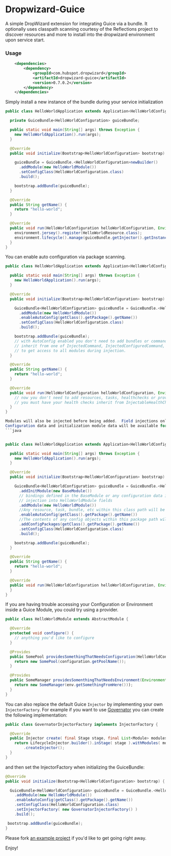 Dropwizard-Guice
================

A simple DropWizard extension for integrating Guice via a bundle. It optionally uses classpath 
scanning courtesy of the Reflections project to discover resources and more to install into 
the dropwizard environment upon service start.

### Usage

```xml
    <dependencies>
        <dependency>
            <groupId>com.hubspot.dropwizard</groupId>
            <artifactId>dropwizard-guice</artifactId>
            <version>0.7.0.2</version>
        </dependency>
    </dependencies>
```

Simply install a new instance of the bundle during your service initialization
```java
public class HelloWorldApplication extends Application<HelloWorldConfiguration> {

  private GuiceBundle<HelloWorldConfiguration> guiceBundle;

  public static void main(String[] args) throws Exception {
    new HelloWorldApplication().run(args);
  }

  @Override
  public void initialize(Bootstrap<HelloWorldConfiguration> bootstrap) {

    guiceBundle = GuiceBundle.<HelloWorldConfiguration>newBuilder()
      .addModule(new HelloWorldModule())
      .setConfigClass(HelloWorldConfiguration.class)
      .build();

    bootstrap.addBundle(guiceBundle);
  }

  @Override
  public String getName() {
    return "hello-world";
  }

  @Override
  public void run(HelloWorldConfiguration helloWorldConfiguration, Environment environment) throws Exception {
    environment.jersey().register(HelloWorldResource.class);
    environment.lifecycle().manage(guiceBundle.getInjector().getInstance(TemplateHealthCheck.class));
  }
}
```

You can enable auto configuration via package scanning.
```java
public class HelloWorldApplication extends Application<HelloWorldConfiguration> {

  public static void main(String[] args) throws Exception {
    new HelloWorldApplication().run(args);
  }

  @Override
  public void initialize(Bootstrap<HelloWorldConfiguration> bootstrap) {

    GuiceBundle<HelloWorldConfiguration> guiceBundle = GuiceBundle.<HelloWorldConfiguration>newBuilder()
      .addModule(new HelloWorldModule())
      .enableAutoConfig(getClass().getPackage().getName())
      .setConfigClass(HelloWorldConfiguration.class)
      .build();

    bootstrap.addBundle(guiceBundle);
    // with AutoConfig enabled you don't need to add bundles or commands explicitly here.
    // inherit from one of InjectedCommand, InjectedConfiguredCommand, or InjectedEnvironmentCommand
    // to get access to all modules during injection.
  }

  @Override
  public String getName() {
    return "hello-world";
  }

  @Override
  public void run(HelloWorldConfiguration helloWorldConfiguration, Environment environment) throws Exception {
    // now you don't need to add resources, tasks, healthchecks or providers
    // you must have your health checks inherit from InjectableHealthCheck in order for them to be injected
  }
}

Modules will also be injected before being added.  Field injections only, constructor based injections will not be available.
Configuration data and initialization module data will be available for injecting into modules.
```java


public class HelloWorldApplication extends Application<HelloWorldConfiguration> {

  public static void main(String[] args) throws Exception {
    new HelloWorldApplication().run(args);
  }

  @Override
  public void initialize(Bootstrap<HelloWorldConfiguration> bootstrap) {

    GuiceBundle<HelloWorldConfiguration> guiceBundle = GuiceBundle.<HelloWorldConfiguration>newBuilder()
      .addInitModule(new BaseModule())
      // bindings defined in the BaseModule or any configuration data is available for
      // injection into HelloWorldModule fields
      .addModule(new HelloWorldModule())
      //Any resource, task, bundle, etc within this class path will be included automatically.
      .enableAutoConfig(getClass().getPackage().getName())
      //The contents of any config objects within this package path will be auto-injected.
      .addConfigPackages(getClass().getPackage().getName())
      .setConfigClass(HelloWorldConfiguration.class)
      .build();

    bootstrap.addBundle(guiceBundle);
  }

  @Override
  public String getName() {
    return "hello-world";
  }

  @Override
  public void run(HelloWorldConfiguration helloWorldConfiguration, Environment environment) throws Exception {
  }
}
```

If you are having trouble accessing your Configuration or Environment inside a Guice Module, you could try using a provider.

```java
public class HelloWorldModule extends AbstractModule {

  @Override
  protected void configure() {
    // anything you'd like to configure
  }

  @Provides
  public SomePool providesSomethingThatNeedsConfiguration(HelloWorldConfiguration configuration) {
    return new SomePool(configuration.getPoolName());
  }

  @Provides
  public SomeManager providesSomenthingThatNeedsEnvironment(Environment env) {
    return new SomeManager(env.getSomethingFromHere()));
  }
}
```

You can also replace the default Guice `Injector` by implementing your own `InjectorFactory`. For example if you want 
to use [Governator](https://github.com/Netflix/governator) you can create the following implementation:

```java
public class GovernatorInjectorFactory implements InjectorFactory {

  @Override
  public Injector create( final Stage stage, final List<Module> modules ) {
    return LifecycleInjector.builder().inStage( stage ).withModules( modules ).build()
        .createInjector();
  }
}
```

and then set the InjectorFactory when initializing the GuiceBundle:

```java
@Override
public void initialize(Bootstrap<HelloWorldConfiguration> bootstrap) {

  GuiceBundle<HelloWorldConfiguration> guiceBundle = GuiceBundle.<HelloWorldConfiguration>newBuilder()
    .addModule(new HelloWorldModule())
    .enableAutoConfig(getClass().getPackage().getName())
    .setConfigClass(HelloWorldConfiguration.class)
    .setInjectorFactory( new GovernatorInjectorFactory() )
    .build();

 bootstrap.addBundle(guiceBundle);
}
```

Please fork [an example project](https://github.com/eliast/dropwizard-guice-example) if you'd like to get going right away. 

Enjoy!
